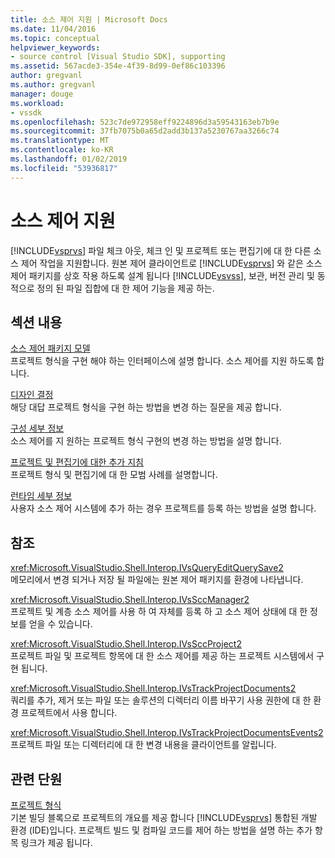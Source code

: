 ```yaml
---
title: 소스 제어 지원 | Microsoft Docs
ms.date: 11/04/2016
ms.topic: conceptual
helpviewer_keywords:
- source control [Visual Studio SDK], supporting
ms.assetid: 567acde3-354e-4f39-8d99-0ef86c103396
author: gregvanl
ms.author: gregvanl
manager: douge
ms.workload:
- vssdk
ms.openlocfilehash: 523c7de972958eff9224896d3a59543163eb7b9e
ms.sourcegitcommit: 37fb7075b0a65d2add3b137a5230767aa3266c74
ms.translationtype: MT
ms.contentlocale: ko-KR
ms.lasthandoff: 01/02/2019
ms.locfileid: "53936817"
---
```

# <a name="supporting-source-control"></a>소스 제어 지원
[!INCLUDE[vsprvs](../../code-quality/includes/vsprvs_md.md)] 파일 체크 아웃, 체크 인 및 프로젝트 또는 편집기에 대 한 다른 소스 제어 작업을 지원합니다. 원본 제어 클라이언트로 [!INCLUDE[vsprvs](../../code-quality/includes/vsprvs_md.md)] 와 같은 소스 제어 패키지를 상호 작용 하도록 설계 됩니다 [!INCLUDE[vsvss](../../extensibility/includes/vsvss_md.md)], 보관, 버전 관리 및 동적으로 정의 된 파일 집합에 대 한 제어 기능을 제공 하는.  
  
## <a name="in-this-section"></a>섹션 내용  
 [소스 제어 패키지 모델](../../extensibility/internals/model-for-source-control-packages.md)  
 프로젝트 형식을 구현 해야 하는 인터페이스에 설명 합니다. 소스 제어를 지원 하도록 합니다.  
  
 [디자인 결정](../../extensibility/internals/source-control-design-decisions.md)  
 해당 대답 프로젝트 형식을 구현 하는 방법을 변경 하는 질문을 제공 합니다.  
  
 [구성 세부 정보](../../extensibility/internals/source-control-configuration-details.md)  
 소스 제어를 지 원하는 프로젝트 형식 구현의 변경 하는 방법을 설명 합니다.  
  
 [프로젝트 및 편집기에 대한 추가 지침](../../extensibility/internals/additional-source-control-guidelines-for-projects-and-editors.md)  
 프로젝트 형식 및 편집기에 대 한 모범 사례를 설명합니다.  
  
 [런타임 세부 정보](../../extensibility/internals/source-control-runtime-details.md)  
 사용자 소스 제어 시스템에 추가 하는 경우 프로젝트를 등록 하는 방법을 설명 합니다.  
  
## <a name="reference"></a>참조  
 <xref:Microsoft.VisualStudio.Shell.Interop.IVsQueryEditQuerySave2>  
 메모리에서 변경 되거나 저장 될 파일에는 원본 제어 패키지를 환경에 나타냅니다.  
  
 <xref:Microsoft.VisualStudio.Shell.Interop.IVsSccManager2>  
 프로젝트 및 계층 소스 제어를 사용 하 여 자체를 등록 하 고 소스 제어 상태에 대 한 정보를 얻을 수 있습니다.  
  
 <xref:Microsoft.VisualStudio.Shell.Interop.IVsSccProject2>  
 프로젝트 파일 및 프로젝트 항목에 대 한 소스 제어를 제공 하는 프로젝트 시스템에서 구현 됩니다.  
  
 <xref:Microsoft.VisualStudio.Shell.Interop.IVsTrackProjectDocuments2>  
 쿼리를 추가, 제거 또는 파일 또는 솔루션의 디렉터리 이름 바꾸기 사용 권한에 대 한 환경 프로젝트에서 사용 합니다.  
  
 <xref:Microsoft.VisualStudio.Shell.Interop.IVsTrackProjectDocumentsEvents2>  
 프로젝트 파일 또는 디렉터리에 대 한 변경 내용을 클라이언트를 알립니다.  
  
## <a name="related-sections"></a>관련 단원  
 [프로젝트 형식](../../extensibility/internals/project-types.md)  
 기본 빌딩 블록으로 프로젝트의 개요를 제공 합니다 [!INCLUDE[vsprvs](../../code-quality/includes/vsprvs_md.md)] 통합된 개발 환경 (IDE)입니다. 프로젝트 빌드 및 컴파일 코드를 제어 하는 방법을 설명 하는 추가 항목 링크가 제공 됩니다.
